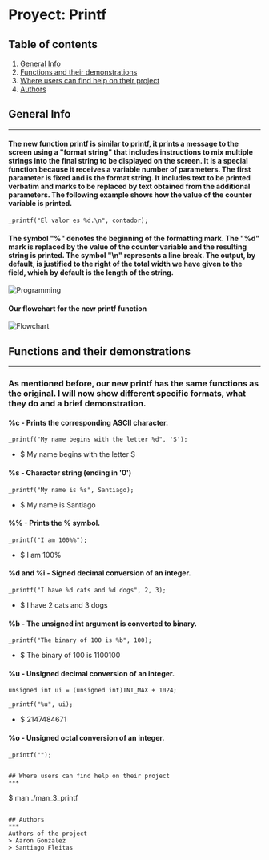 # Proyect: Printf
## Table of contents
1. [General Info](#general-info)
2. [Functions and their demonstrations](#functions-and-their-demonstrations)
3. [Where users can find help on their project](#where-users-can-find-help-on-their-project)
4. [Authors](#authors)
## General Info
***
#### The new function printf is similar to printf, it prints a message to the screen using a "format string" that includes instructions to mix multiple strings into the final string to be displayed on the screen. It is a special function because it receives a variable number of parameters. The first parameter is fixed and is the format string. It includes text to be printed verbatim and marks to be replaced by text obtained from the additional parameters. The following example shows how the value of the counter variable is printed.

```
_printf("El valor es %d.\n", contador);
```
#### The symbol "%" denotes the beginning of the formatting mark. The "%d" mark is replaced by the value of the counter variable and the resulting string is printed. The symbol "\n" represents a line break. The output, by default, is justified to the right of the total width we have given to the field, which by default is the length of the string.

![Programming](https://th.bing.com/th/id/R.d7e2c996ba4a5960da1b5fc90a31f3be?rik=C7qznfiyAwSj3A&pid=ImgRaw&r=0)

#### Our flowchart for the new printf function
![Flowchart](https://scontent.fmvd1-1.fna.fbcdn.net/v/t39.30808-6/362908011_206907378992888_2994688613866357203_n.jpg?_nc_cat=101&cb=99be929b-59f725be&ccb=1-7&_nc_sid=730e14&_nc_ohc=wpkrYJ89sP0AX-_V1Wj&_nc_ht=scontent.fmvd1-1.fna&oh=00_AfA8QNk7SrFucJ09UUHsDZHrIiAlbUrx3De9nNkgZvxZPA&oe=64C25E93)
## Functions and their demonstrations
***
### As mentioned before, our new printf has the same functions as the original. I will now show different specific formats, what they do and a brief demonstration.

#### %c - Prints the corresponding ASCII character.

```
_printf("My name begins with the letter %d", 'S');
```
* $ My name begins with the letter S

#### %s - Character string (ending in '0')

```
_printf("My name is %s", Santiago);
```
* $ My name is Santiago

#### %% - Prints the % symbol.

```
_printf("I am 100%%");
```
* $ I am 100%

#### %d and %i - Signed decimal conversion of an integer.

```
_printf("I have %d cats and %d dogs", 2, 3);
```
* $ I have 2 cats and 3 dogs

#### %b - The unsigned int argument is converted to binary.

```
_printf("The binary of 100 is %b", 100);
```
* $ The binary of 100 is 1100100

#### %u - Unsigned decimal conversion of an integer.

```
unsigned int ui = (unsigned int)INT_MAX + 1024;

_printf("%u", ui);
```
* $ 2147484671

#### %o - Unsigned octal conversion of an integer.

```
_printf("");


## Where users can find help on their project
***
```
$ man ./man_3_printf
```

## Authors
***
Authors of the project
> Aaron Gonzalez
> Santiago Fleitas
